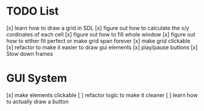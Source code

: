 # TODO List
[x] learn how to draw a grid in SDL
    [x] figure out how to calculate the x/y cordinates 
        of each cell
    [x] figure out how to fill whole window
    [x] figure out how to either fit perfect or make 
        grid span forever
[x] make grid clickable
[x] refactor to make it easier to draw gui elements
[x] play/pause buttons
[x] Slow down frames

# GUI System
[x] make elements clickable
[ ] refactor logic to make it cleaner
[ ] learn how to actually draw a button
